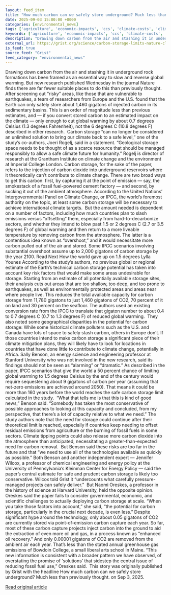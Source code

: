 ```yaml
---
layout: feed_item
title: "How much carbon can we safely store underground? Much less than previously thought."
date: 2025-09-03 15:00:00 +0000
categories: [environmental_news]
tags: ['agriculture', 'economic-impacts', 'ccs', 'climate-costs', 'climate-science', 'year-2025', 'carbon-capture', 'ipcc', 'food-security', 'emissions']
keywords: ['agriculture', 'economic-impacts', 'ccs', 'climate-costs', 'climate-science', 'carbon', 'much', 'safely']
description: "Drawing down carbon from the air and stashing it in underground rock formations has been framed as an essential way to slow and reverse global warming"
external_url: https://grist.org/science/carbon-storage-limits-nature-climate-change/
is_feed: true
source_feed: "Grist"
feed_category: "environmental_news"
---
```


Drawing down carbon from the air and stashing it in underground rock formations has been framed as an essential way to slow and reverse global warming. But new research published Wednesday in the journal Nature finds there are far fewer suitable places to do this than previously thought. After screening out “risky” areas, like those that are vulnerable to earthquakes, a team of researchers from Europe and the U.S. found that the Earth can only safely store about 1,460 gigatons of injected carbon in its sedimentary basins. This is an order of magnitude less than previous estimates, and —&nbsp;if you convert stored carbon to an estimated impact on the climate —&nbsp;only enough to cut global warming by about 0.7 degrees Celsius (1.3 degrees Fahrenheit), not the 6 degrees C (10.8 degrees F) described in other research.&nbsp; Carbon storage “can no longer be considered an unlimited solution to bring our climate back to a safe level,” one of the study’s co-authors, Joeri Rogelj, said in a statement. “Geological storage space needs to be thought of as a scarce resource that should be managed responsibly to allow a safe climate future for humanity.” Rogelj is director of research at the Grantham Institute on climate change and the environment at Imperial College London. Carbon storage, for the sake of the paper, refers to the injection of carbon dioxide into underground reservoirs where it theoretically can’t contribute to climate change. There are two broad ways to get this carbon: first, by capturing it at the point of emission —&nbsp;say, the smokestack of a fossil fuel-powered cement factory —&nbsp;and second, by sucking it out of the ambient atmosphere. According to the United Nations’ Intergovernmental Panel on Climate Change, or IPCC, the world’s foremost authority on the topic, at least some carbon storage will be necessary to achieve international climate targets.&nbsp; But the amount needed is dependent on a number of factors, including how much countries plan to slash emissions versus “offsetting” them, especially from hard-to-decarbonize sectors, and whether they intend to blow past 1.5 or 2 degrees C (2.7 or 3.5 degrees F) of global warming and then return to a more liveable temperature by removing carbon from the atmosphere. The latter is a contentious idea known as “overshoot,” and it would necessitate more carbon pulled out of the air and stored. Some IPCC scenarios involving substantial overshoot assume up to 2,000 gigatons of carbon storage by the year 2100. Read Next How the world gave up on 1.5 degrees Lylla Younes According to the study’s authors, no previous global or regional estimate of the Earth’s technical carbon storage potential has taken into account key risk factors that would make some areas undesirable for storage. Starting from an estimate of all potentially available storage sites, their analysis cuts out areas that are too shallow, too deep, and too prone to earthquakes, as well as environmentally protected areas and areas near where people live. This reduces the total available capacity for carbon storage from 11,780 gigatons to just 1,460 gigatons of CO2, 70 percent of it on land and 30 percent on the seafloor. The authors used an existing conversion rate from the IPCC to translate that gigaton number to about 0.4 to 0.7 degrees C (0.7 to 1.3 degrees F) of reduced global warming.&nbsp; They also noted some geographical disparities in the potential for carbon storage: While some historical climate polluters such as the U.S. and Canada have lots of space to safely stash carbon, others in Europe don’t. If those countries intend to make carbon storage a significant piece of their climate mitigation plans,&nbsp;they will likely have to look for locations in countries that have done little to contribute to climate change, potentially in Africa. Sally Benson, an energy science and engineering professor at Stanford University who was not involved in the new research, said its findings should not be seen as “alarming” or “dramatic.” As described in the paper, IPCC scenarios that give the world a 50 percent chance of limiting global warming to 1.5 degrees Celsius by the end of the century would require sequestering about 9 gigatons of carbon per year (assuming that net-zero emissions are achieved around 2050). That means it could be more than 160 years before the world reaches the safe carbon storage limit calculated in the study.&nbsp; “What that tells me is that this is kind of good news,” Benson said. “Somebody has taken the most conservative of possible approaches to looking at this capacity and concluded, from my perspective, that there’s a lot of capacity relative to what we need.” The study authors note that the need for storage could continue after their theoretical limit is reached, especially if countries keep needing to offset residual emissions from agriculture or the burning of fossil fuels in some sectors. Climate tipping points could also release more carbon dioxide into the atmosphere than anticipated, necessitating a greater-than-expected need for carbon removal.&nbsp; But Benson said these risks are too far in the future and that “we need to use all of the technologies available as quickly as possible.” Both Benson and another independent expert — Jennifer Wilcox, a professor of chemical engineering and energy policy at the University of Pennsylvania’s Kleinman Center for Energy Policy — said the paper’s central estimate for safe and prudent carbon storage is likely too conservative. Wilcox told Grist it “undercounts what carefully pressure-managed projects can safely deliver.”&nbsp; But Naomi Oreskes, a professor in the history of science at Harvard University, held the opposite opinion. Oreskes said the paper fails to consider governmental, economic, and scientific challenges to actually deploying carbon storage at scale. “When you take those factors into account,” she said, “the potential for carbon storage, particularly in the crucial next decade, is even less.” Despite significant hype around the technology, only about 0.05 gigatons of CO2 are currently stored via point-of-emission carbon capture each year. So far, most of these carbon capture projects inject carbon into the ground to aid the extraction of even more oil and gas, in a process known as “enhanced oil recovery.” And only 0.00001 gigatons of CO2 are removed from the ambient air each year. That’s less than the stated annual greenhouse gas emissions of Bowdoin College, a small liberal arts school in Maine. “This new information is consistent with a broader pattern we have observed, of overstating the promise of ‘solutions’ that sidestep the central issue of reducing fossil fuel use,” Oreskes said.&nbsp; This story was originally published by Grist with the headline How much carbon can we safely store underground? Much less than previously thought. on Sep 3, 2025.

[Read original article](https://grist.org/science/carbon-storage-limits-nature-climate-change/)
